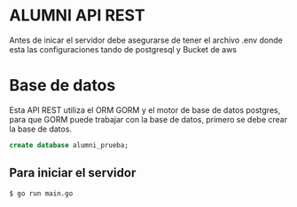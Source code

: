 # ALUMNI API REST
Antes de inicar el servidor debe asegurarse de tener el archivo .env donde esta las configuraciones tando de postgresql y Bucket de aws

# Base de datos
Esta API REST utiliza el ORM GORM y el motor de base de datos postgres, para que GORM puede trabajar con la base de datos, primero se debe crear la base de datos.
``` sql
create database alumni_prueba;
```

## Para iniciar el servidor
``` bash
$ go run main.go
```